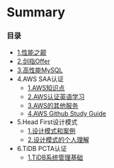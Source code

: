 # Summary

### 目录

* [1.性能之颠](docs/1.md)
* [2.剑指Offer](docs/2.md)
* [3.高性能MySQL](docs/3.md)
* 4.AWS SAA认证
  * [1.AWS知识点](docs/41.md)
  * [2.AWS认证英语学习](docs/42.md)
  * [3.AWS的其他服务](docs/43.md)
  * [4.AWS Github Study Guide](docs/44.md)
* 5.Head First设计模式
  * [1.设计模式和案例](docs/51.md)
  * [2.设计模式的个人理解](docs/52.md)
* 6.TiDB PCTA认证
  * [1.TiDB系统管理基础](docs/61.md)
  